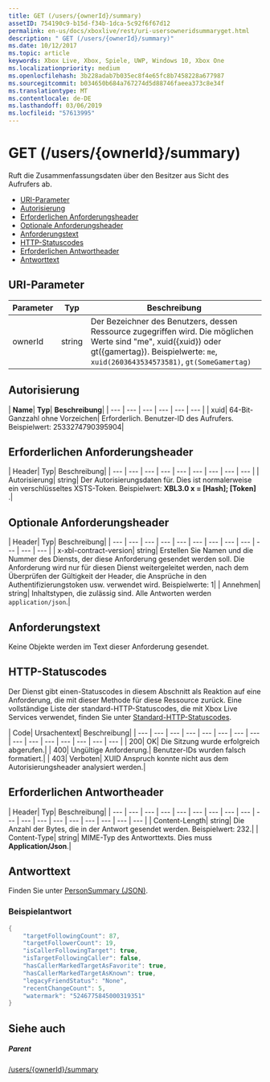 ```yaml
---
title: GET (/users/{ownerId}/summary)
assetID: 754190c9-b15d-f34b-1dca-5c92f6f67d12
permalink: en-us/docs/xboxlive/rest/uri-usersowneridsummaryget.html
description: " GET (/users/{ownerId}/summary)"
ms.date: 10/12/2017
ms.topic: article
keywords: Xbox Live, Xbox, Spiele, UWP, Windows 10, Xbox One
ms.localizationpriority: medium
ms.openlocfilehash: 3b228adab7b035ec8f4e65fc8b7458228a677987
ms.sourcegitcommit: b034650b684a767274d5d88746faeea373c8e34f
ms.translationtype: MT
ms.contentlocale: de-DE
ms.lasthandoff: 03/06/2019
ms.locfileid: "57613995"
---
```

# <a name="get-usersowneridsummary"></a>GET (/users/{ownerId}/summary)
Ruft die Zusammenfassungsdaten über den Besitzer aus Sicht des Aufrufers ab.

  * [URI-Parameter](#ID4EQ)
  * [Autorisierung](#ID4E2)
  * [Erforderlichen Anforderungsheader](#ID4EBC)
  * [Optionale Anforderungsheader](#ID4EHD)
  * [Anforderungstext](#ID4EXE)
  * [HTTP-Statuscodes](#ID4ECF)
  * [Erforderlichen Antwortheader](#ID4EZG)
  * [Antworttext](#ID4EGAAC)

<a id="ID4EQ"></a>


## <a name="uri-parameters"></a>URI-Parameter

| Parameter| Typ| Beschreibung|
| --- | --- | --- |
| ownerId| string| Der Bezeichner des Benutzers, dessen Ressource zugegriffen wird. Die möglichen Werte sind "me", xuid({xuid}) oder gt({gamertag}). Beispielwerte: <code>me</code>, <code>xuid(2603643534573581)</code>, <code>gt(SomeGamertag)</code>|

<a id="ID4E2"></a>


## <a name="authorization"></a>Autorisierung

| <b>Name</b>| <b>Typ</b>| <b>Beschreibung</b>|
| --- | --- | --- | --- | --- | --- |
| xuid| 64-Bit-Ganzzahl ohne Vorzeichen| Erforderlich. Benutzer-ID des Aufrufers. Beispielwert: 2533274790395904|

<a id="ID4EBC"></a>


## <a name="required-request-headers"></a>Erforderlichen Anforderungsheader

| Header| Typ| Beschreibung|
| --- | --- | --- | --- | --- | --- | --- | --- | --- |
| Autorisierung| string| Der Autorisierungsdaten für. Dies ist normalerweise ein verschlüsseltes XSTS-Token. Beispielwert: <b>XBL3.0 x = [Hash]; [Token] </b>.|

<a id="ID4EHD"></a>


## <a name="optional-request-headers"></a>Optionale Anforderungsheader

| Header| Typ| Beschreibung|
| --- | --- | --- | --- | --- | --- | --- | --- | --- | --- | --- | --- |
| x-xbl-contract-version| string| Erstellen Sie Namen und die Nummer des Diensts, der diese Anforderung gesendet werden soll. Die Anforderung wird nur für diesen Dienst weitergeleitet werden, nach dem Überprüfen der Gültigkeit der Header, die Ansprüche in den Authentifizierungstoken usw. verwendet wird. Beispielwerte: 1|
| Annehmen| string| Inhaltstypen, die zulässig sind. Alle Antworten werden <code>application/json</code>.|

<a id="ID4EXE"></a>


## <a name="request-body"></a>Anforderungstext

Keine Objekte werden im Text dieser Anforderung gesendet.

<a id="ID4ECF"></a>


## <a name="http-status-codes"></a>HTTP-Statuscodes

Der Dienst gibt einen-Statuscodes in diesem Abschnitt als Reaktion auf eine Anforderung, die mit dieser Methode für diese Ressource zurück. Eine vollständige Liste der standard-HTTP-Statuscodes, die mit Xbox Live Services verwendet, finden Sie unter [Standard-HTTP-Statuscodes](../../additional/httpstatuscodes.md).

| Code| Ursachentext| Beschreibung|
| --- | --- | --- | --- | --- | --- | --- | --- | --- | --- | --- | --- | --- | --- | --- |
| 200| OK| Die Sitzung wurde erfolgreich abgerufen.|
| 400| Ungültige Anforderung.| Benutzer-IDs wurden falsch formatiert.|
| 403| Verboten| XUID Anspruch konnte nicht aus dem Autorisierungsheader analysiert werden.|

<a id="ID4EZG"></a>


## <a name="required-response-headers"></a>Erforderlichen Antwortheader

| Header| Typ| Beschreibung|
| --- | --- | --- | --- | --- | --- | --- | --- | --- | --- | --- | --- | --- | --- | --- | --- | --- | --- |
| Content-Length| string| Die Anzahl der Bytes, die in der Antwort gesendet werden. Beispielwert: 232.|
| Content-Type| string| MIME-Typ des Antworttexts. Dies muss <b>Application/Json</b>.|

<a id="ID4EGAAC"></a>


## <a name="response-body"></a>Antworttext

Finden Sie unter [PersonSummary (JSON)](../../json/json-personsummary.md).

<a id="ID4ESAAC"></a>


### <a name="sample-response"></a>Beispielantwort


```cpp
{
    "targetFollowingCount": 87,
    "targetFollowerCount": 19,
    "isCallerFollowingTarget": true,
    "isTargetFollowingCaller": false,
    "hasCallerMarkedTargetAsFavorite": true,
    "hasCallerMarkedTargetAsKnown": true,
    "legacyFriendStatus": "None",
    "recentChangeCount": 5,
    "watermark": "5246775845000319351"
}

```


<a id="ID4E3AAC"></a>


## <a name="see-also"></a>Siehe auch

<a id="ID4E5AAC"></a>


##### <a name="parent"></a>Parent

[/users/{ownerId}/summary](uri-usersowneridsummary.md)
